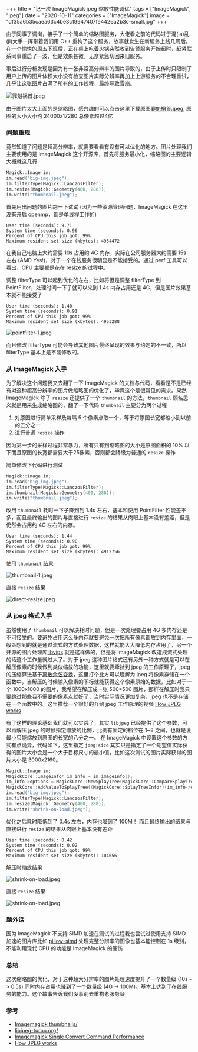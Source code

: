 +++
title = "记一次 ImageMagick jpeg 缩放性能调优"
tags = ["ImageMagick", "jpeg"]
date = "2020-10-11"
categories = ["ImageMagick"]
image = "df35a6b35caea63c4be3c19947407fe4426a2b3c-small.jpg"
+++

由于同事了调岗，接手了一个简单的缩略图服务，大佬看之前的代码过于混(la)乱(ji)大手一挥带着我们用 C++ 重构了这个服务，故事就发生在新服务上线几周后。在一个愉快的周五下班后，正在桌上吃着火锅突然收到告警服务开始超时，赶紧联系同事重启了一波，但是效果甚微。无奈紧急切回来旧服务。

事后进行分析发现是因为有一张非常高分辨率的图片导致的，由于上传时只限制了用户上传的图片体积大小没有检查图片实际分辨率再加上上游服务的不合理重试，几乎让这张图片占满了所有的工作线程，最终导致雪崩。

![罪魁祸首.jpeg](df35a6b35caea63c4be3c19947407fe4426a2b3c-small.jpg)

由于图片太大上面的是缩略图，感兴趣的可以点击这里下载原图[罪魁祸首.jpeg](df35a6b35caea63c4be3c19947407fe4426a2b3c.jpeg), 原图的大小大小约 24000x17280 总像素超过4亿

### 问题重现

竟然知道了问题是超高分辨率，就需要看看有没有可以优化的地方。图片处理我们主要使用的是 ImageMagick 这个开源库，首先将服务最小化，缩略图的主要逻辑大概就这几行

```c++
Magick::Image im;
im.read("big-img.jpeg");
im.filterType(Magick::LanczosFilter);
im.resize(Magick::Geometry(400, 288));
im.write("thumbnail.jpeg");
```

首先用出问题的图片跑一下试试 (因为一些资源管理问题，ImageMagick 在这里没有开启 openmp，都是单线程工作的)

```
User time (seconds): 9.71
System time (seconds): 0.96
Percent of CPU this job got: 99%
Maximum resident set size (kbytes): 4954472
```

在我自己电脑上大约需要 10s 占用约 4G 内存，实际在公司服务器大约需要 15s 左右 (AMD Yes!)，对于一个在线服务很明显是不能接受的。通过 perf 工具可以看出，CPU 主要都是花在 resize 的过程中。

调整 filterType 可以起到优化的左右，比如将但是调整 filterType 到 PointFilter，处理时间一下子就可以来到 1.4s 内存占用还是 4G，但是图片效果基本就不能接受了

```
User time (seconds): 1.40
System time (seconds): 0.91
Percent of CPU this job got: 99%
Maximum resident set size (kbytes): 4953288
```

![pointfilter-1.jpeg](pointfilter-1.jpeg)

而且修改 filterType 可能会导致其他图片最终呈现的效果与约定的不一致，所以 filterType 基本上是不能修改的。

### 从 ImageMagick 入手

为了解决这个问题我又去翻了一下 ImageMagick 的文档与代码，看看是不是已经有对这种超高分辨率的图片做缩略图的优化了，毕竟这个是很常见的需求。果然 ImageMagick 除了 `resize` 还提供了一个 `thumbnail` 的方法，`thumbnail` 顾名思义就是用来生成缩略图的，翻了一下代码 `thumbnail` 主要分为两个过程

1. 对原图进行简单采样及每隔 5 个像素点取一个，等于将原图长宽都缩小到以前的五分之一
2. 进行普通 `resize` 操作

因为第一步的采样过程非常暴力，所有只有到缩略图的大小是原图面积的 10% 以下而且原图的长宽都需要大于25像素，否则都会降级为普通的 `resize` 操作

简单修改下代码进行测试

```c++
Magick::Image im;
im.read("big-img.jpeg");
im.filterType(Magick::LanczosFilter);
im.thumbnail(Magick::Geometry(400, 288));
im.write("thumbnail.jpeg");
```

改用 `thumbnail` 耗时一下子降到到 1.4s 左右，基本和使用 PointFilter 性能差不多，而且最终输出的图片与直接进行 `resize` 的结果从肉眼上基本没有差距，但是仍然会占用约 4G 左右的内存。

```
User time (seconds): 1.44
System time (seconds): 0.90
Percent of CPU this job got: 99%
Maximum resident set size (kbytes): 4912756
```

使用 `thumbnail` 结果

![thumbnail-1.jpeg](thumbnail-1.jpeg)

直接 `resize` 结果

![direct-resize.jpeg](direct-resize.jpeg)

### 从 jpeg 格式入手

虽然使用了 `thumbnail` 可以解决耗时问题，但是一次处理要占用 4G 多内存还是不可接受的。要避免占用这么多内存就要避免一次把所有像素都放到内存里面，一般会想到的就是通过流式的方式处理数据，这样就能大大降低内存占用了，另一个开源的图片处理库[libvips](https://github.com/libvips/libvips) 就是这样做的，但是将 ImageMagick 改造成流式处理的话这个工作量就过大了。对于 jpeg 这种图片格式还有另外一种方式就是可以在解压像素的时候做到类似缩放的功能，这里就要牵扯到 jpeg 的工作原理了，jpeg 的压缩算法基于[离散余弦变换](https://zh.wikipedia.org/wiki/%E7%A6%BB%E6%95%A3%E4%BD%99%E5%BC%A6%E5%8F%98%E6%8D%A2)，这里打个比方可以理解为 jpeg 将像素存储在一个函数中，当解压的时候输入像素的下标就能获得这个像素原始的数据，比如对于一个 1000x1000 的图片，我希望在解压成一张 500*500 图片，那样在解压时我只要跳过那些我不需要的像素点就好了，当时实际情况更加复杂，jpeg 也不是存储在一个函数中的。这里推荐一个很好的介绍 jpeg 工作原理的视频 [How JPEG works](https://www.youtube.com/watch?v=f2odrCGjOFY)

有了这样的理论基础我们就可以实践了，其实 `libjpeg` 已经提供了这个参数，可以再解压 jpeg 的时候指定缩放的比例，比例有固定的档位在 1~8 之间，也就是说最小只能缩放到原图的长宽的八分之一。 在 ImageMagick 中设置这个参数的方式有点诡异，代码如下，这里指定 `jpeg:size` 其实只是指定了一个期望值实际获得的图片大小会是一个大于目标尺寸的最小值，比如这次测试的图片实际获得的图片大小是 3000x2160。

```c++
Magick::Image im;
MagickCore::ImageInfo* im_info = im.imageInfo();
im_info->options = MagickCore::NewSplayTree(MagickCore::CompareSplayTreeString, (void*(*)(void*)) nullptr, (void*(*)(void*)) nullptr);
MagickCore::AddValueToSplayTree((MagickCore::SplayTreeInfo*)(im_info->options), "jpeg:size", "400x288");
im.read("big-img.jpeg");
im.filterType(Magick::LanczosFilter);
im.resize(Magick::Geometry(400, 288));
im.write("shrink-on-load.jpeg");
```

优化之后耗时降低到了 0.4s 左右，内存也降到了 100M！ 而且最终输出的结果与直接进行 `resize` 的结果从肉眼上基本没有差距

```
User time (seconds): 0.42
System time (seconds): 0.02
Percent of CPU this job got: 99%
Maximum resident set size (kbytes): 104656
```

解压时缩放结果

![shrink-on-load.jpeg](shrink-on-load.jpeg)

直接 `resize` 结果

![shrink-on-load.jpeg](shrink-on-load.jpeg)

### 题外话

因为 ImageMagick 不支持 SIMD 加速在测试的过程我也尝试过使用支持 SIMD 加速的图片库比如 [pillow-simd](https://github.com/uploadcare/pillow-simd) 处理完整分辨率的图像也基本能控制在 1s 级别，不能利用现代 CPU 的功能是 ImageMagick 的硬伤

### 总结

这次缩略图的优化，对于这种超大分辨率的图片处理速度提升了一个数量级 (10s -> 0.5s) 同时内存占用也降到了一个数量级 (4G -> 100M)。基本上达到了在线服务的能力。这个故事告诉我们没事别去重构老服务😅

### 参考

- [Imagemagick thumbnails/](http://www.imagemagick.org/Usage/thumbnails/)
- [libjpeg-turbo.org/](https://libjpeg-turbo.org/)
- [Imagemagick Single Convert Command Performance](https://stackoverflow.com/questions/42022982/imagemagick-single-convert-command-performance)
- [How JPEG works](https://www.youtube.com/watch?v=f2odrCGjOFY)
